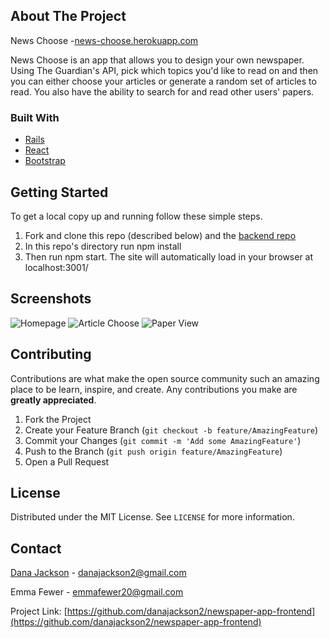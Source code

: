 ## About The Project

News Choose -[news-choose.herokuapp.com](news-choose.herokuapp.com)

News Choose is an app that allows you to design your own newspaper. Using The Guardian's API, pick which topics you'd like to read on and then you can either choose your articles or generate a random set of articles to read. You also have the ability to search for and read other users' papers.

### Built With

* [Rails](https://rubyonrails.org/)
* [React](https://reactjs.org/)
* [Bootstrap](https://getbootstrap.com)


## Getting Started

To get a local copy up and running follow these simple steps.
1. Fork and clone this repo (described below) and the [backend repo](github.com/danajackson2/newspaper-app-backend)
2. In this repo's directory run npm install
3. Then run npm start. The site will automatically load in your browser at localhost:3001/


## Screenshots
![Homepage](https://i.imgur.com/I8trvQB.png)
![Article Choose](https://i.imgur.com/zXYWouN.png)
![Paper View](https://i.imgur.com/K86qpnk.png)


## Contributing

Contributions are what make the open source community such an amazing place to be learn, inspire, and create. Any contributions you make are **greatly appreciated**.

1. Fork the Project
2. Create your Feature Branch (`git checkout -b feature/AmazingFeature`)
3. Commit your Changes (`git commit -m 'Add some AmazingFeature'`)
4. Push to the Branch (`git push origin feature/AmazingFeature`)
5. Open a Pull Request


## License

Distributed under the MIT License. See `LICENSE` for more information.


## Contact

[Dana Jackson](danajackson2.medium.com) - danajackson2@gmail.com

Emma Fewer - emmafewer20@gmail.com

Project Link: [https://github.com/danajackson2/newspaper-app-frontend](https://github.com/danajackson2/newspaper-app-frontend)
